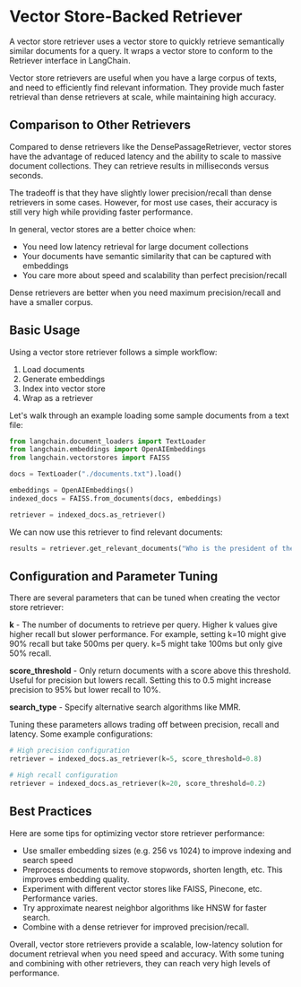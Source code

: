 

# Vector Store-Backed Retriever

A vector store retriever uses a vector store to quickly retrieve semantically similar documents for a query. It wraps a vector store to conform to the Retriever interface in LangChain.

Vector store retrievers are useful when you have a large corpus of texts, and need to efficiently find relevant information. They provide much faster retrieval than dense retrievers at scale, while maintaining high accuracy.

## Comparison to Other Retrievers

Compared to dense retrievers like the DensePassageRetriever, vector stores have the advantage of reduced latency and the ability to scale to massive document collections. They can retrieve results in milliseconds versus seconds.

The tradeoff is that they have slightly lower precision/recall than dense retrievers in some cases. However, for most use cases, their accuracy is still very high while providing faster performance.

In general, vector stores are a better choice when:

- You need low latency retrieval for large document collections
- Your documents have semantic similarity that can be captured with embeddings
- You care more about speed and scalability than perfect precision/recall

Dense retrievers are better when you need maximum precision/recall and have a smaller corpus.

## Basic Usage

Using a vector store retriever follows a simple workflow:

1. Load documents
2. Generate embeddings 
3. Index into vector store 
4. Wrap as a retriever

Let's walk through an example loading some sample documents from a text file:

```python
from langchain.document_loaders import TextLoader
from langchain.embeddings import OpenAIEmbeddings  
from langchain.vectorstores import FAISS

docs = TextLoader("./documents.txt").load() 

embeddings = OpenAIEmbeddings()
indexed_docs = FAISS.from_documents(docs, embeddings)

retriever = indexed_docs.as_retriever()
```

We can now use this retriever to find relevant documents:

```python
results = retriever.get_relevant_documents("Who is the president of the United States?")
```

## Configuration and Parameter Tuning

There are several parameters that can be tuned when creating the vector store retriever:

**k** - The number of documents to retrieve per query. Higher k values give higher recall but slower performance. For example, setting k=10 might give 90% recall but take 500ms per query. k=5 might take 100ms but only give 50% recall.

**score_threshold** - Only return documents with a score above this threshold. Useful for precision but lowers recall. Setting this to 0.5 might increase precision to 95% but lower recall to 10%.

**search_type** - Specify alternative search algorithms like MMR.

Tuning these parameters allows trading off between precision, recall and latency. Some example configurations:

```python
# High precision configuration 
retriever = indexed_docs.as_retriever(k=5, score_threshold=0.8)  

# High recall configuration
retriever = indexed_docs.as_retriever(k=20, score_threshold=0.2)
```

## Best Practices

Here are some tips for optimizing vector store retriever performance:

- Use smaller embedding sizes (e.g. 256 vs 1024) to improve indexing and search speed
- Preprocess documents to remove stopwords, shorten length, etc. This improves embedding quality.
- Experiment with different vector stores like FAISS, Pinecone, etc. Performance varies.
- Try approximate nearest neighbor algorithms like HNSW for faster search.
- Combine with a dense retriever for improved precision/recall.

Overall, vector store retrievers provide a scalable, low-latency solution for document retrieval when you need speed and accuracy. With some tuning and combining with other retrievers, they can reach very high levels of performance.


